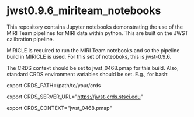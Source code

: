# jwst0.9.6_miriteam_notebooks

This repository contains Jupyter notebooks demonstrating the use of the MIRI Team pipelines for MIRI data within python. This are built on the JWST calibration pipeline.

MIRICLE is required to run the MIRI Team notebooks and so the pipeline build in MIRICLE is used. For this set of noteoboks, this is jwst-0.9.6.

The CRDS context should be set to jwst_0468.pmap for this build. Also, standard CRDS environment variables should be set. E.g., for bash:

export CRDS_PATH=/path/to/your/crds

export CRDS_SERVER_URL="https://jwst-crds.stsci.edu"

export CRDS_CONTEXT="jwst_0468.pmap"
